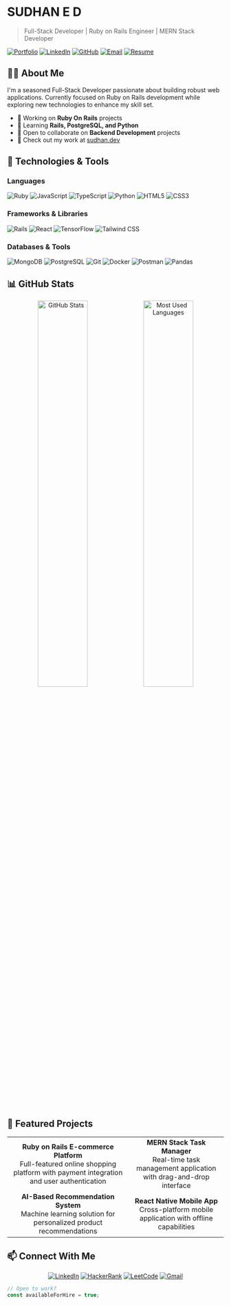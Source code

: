 # SUDHAN E D
> Full-Stack Developer | Ruby on Rails Engineer | MERN Stack Developer

[![Portfolio](https://img.shields.io/badge/Portfolio-FF5722?style=flat-square&logo=GoogleChrome&logoColor=white)](https://subtle-gumdrop-0c6ae4.netlify.app/)
[![LinkedIn](https://img.shields.io/badge/LinkedIn-0A66C2?style=flat-square&logo=linkedin&logoColor=white)](https://linkedin.com/in/sudhaned)
[![GitHub](https://img.shields.io/badge/GitHub-24292e?style=flat-square&logo=github&logoColor=white)](https://github.com/sudhan670)
[![Email](https://img.shields.io/badge/Email-4285F4?style=flat-square&logo=gmail&logoColor=white)](mailto:sudhaned08@gmail.com)
[![Resume](https://img.shields.io/badge/Resume-34A853?style=flat-square&logo=googledrive&logoColor=white)](https://drive.google.com/file/d/10cu_FLttLnMEA1zk9UkJ670OuSQwxYnj/view)

## 👨‍💻 About Me

I'm a seasoned Full-Stack Developer passionate about building robust web applications. Currently focused on Ruby on Rails development while exploring new technologies to enhance my skill set.

- 🔭 Working on **Ruby On Rails** projects
- 🌱 Learning **Rails, PostgreSQL, and Python**
- 👯 Open to collaborate on **Backend Development** projects
- 📂 Check out my work at [sudhan.dev](https://subtle-gumdrop-0c6ae4.netlify.app/)

## 🔧 Technologies & Tools

### Languages
![Ruby](https://img.shields.io/badge/Ruby-CC342D?style=flat-square&logo=ruby&logoColor=white)
![JavaScript](https://img.shields.io/badge/JavaScript-F7DF1E?style=flat-square&logo=javascript&logoColor=black)
![TypeScript](https://img.shields.io/badge/TypeScript-3178C6?style=flat-square&logo=typescript&logoColor=white)
![Python](https://img.shields.io/badge/Python-3776AB?style=flat-square&logo=python&logoColor=white)
![HTML5](https://img.shields.io/badge/HTML5-E34F26?style=flat-square&logo=html5&logoColor=white)
![CSS3](https://img.shields.io/badge/CSS3-1572B6?style=flat-square&logo=css3&logoColor=white)

### Frameworks & Libraries
![Rails](https://img.shields.io/badge/Rails-CC0000?style=flat-square&logo=ruby-on-rails&logoColor=white)
![React](https://img.shields.io/badge/React-61DAFB?style=flat-square&logo=react&logoColor=black)
![TensorFlow](https://img.shields.io/badge/TensorFlow-FF6F00?style=flat-square&logo=tensorflow&logoColor=white)
![Tailwind CSS](https://img.shields.io/badge/Tailwind_CSS-38B2AC?style=flat-square&logo=tailwind-css&logoColor=white)

### Databases & Tools
![MongoDB](https://img.shields.io/badge/MongoDB-47A248?style=flat-square&logo=mongodb&logoColor=white)
![PostgreSQL](https://img.shields.io/badge/PostgreSQL-336791?style=flat-square&logo=postgresql&logoColor=white)
![Git](https://img.shields.io/badge/Git-F05032?style=flat-square&logo=git&logoColor=white)
![Docker](https://img.shields.io/badge/Docker-2496ED?style=flat-square&logo=docker&logoColor=white)
![Postman](https://img.shields.io/badge/Postman-FF6C37?style=flat-square&logo=postman&logoColor=white)
![Pandas](https://img.shields.io/badge/Pandas-150458?style=flat-square&logo=pandas&logoColor=white)

## 📊 GitHub Stats

<p align="center">
  <img src="https://github-readme-stats.vercel.app/api?username=sudhan670&show_icons=true&theme=react&hide_border=true&count_private=true" width="48%" alt="GitHub Stats" />
  <img src="https://github-readme-stats.vercel.app/api/top-langs/?username=sudhan670&layout=compact&theme=react&hide_border=true" width="48%" alt="Most Used Languages" />
</p>

## 🌟 Featured Projects

<table>
  <tr>
    <td align="center">
      <strong>Ruby on Rails E-commerce Platform</strong><br>
      Full-featured online shopping platform with payment integration and user authentication
    </td>
    <td align="center">
      <strong>MERN Stack Task Manager</strong><br>
      Real-time task management application with drag-and-drop interface
    </td>
  </tr>
  <tr>
    <td align="center">
      <strong>AI-Based Recommendation System</strong><br>
      Machine learning solution for personalized product recommendations
    </td>
    <td align="center">
      <strong>React Native Mobile App</strong><br>
      Cross-platform mobile application with offline capabilities
    </td>
  </tr>
</table>

## 📫 Connect With Me

<p align="center">
  <a href="https://linkedin.com/in/sudhaned"><img src="https://img.shields.io/badge/LinkedIn-0A66C2?style=for-the-badge&logo=linkedin&logoColor=white" alt="LinkedIn" /></a>
  <a href="https://www.hackerrank.com/sudhaned670"><img src="https://img.shields.io/badge/HackerRank-00EA64?style=for-the-badge&logo=hackerrank&logoColor=white" alt="HackerRank" /></a>
  <a href="https://www.leetcode.com/sudhaned"><img src="https://img.shields.io/badge/LeetCode-FFA116?style=for-the-badge&logo=leetcode&logoColor=white" alt="LeetCode" /></a>
  <a href="mailto:sudhaned08@gmail.com"><img src="https://img.shields.io/badge/Gmail-EA4335?style=for-the-badge&logo=gmail&logoColor=white" alt="Gmail" /></a>
</p>

```javascript
// Open to work? 
const availableForHire = true;
```
